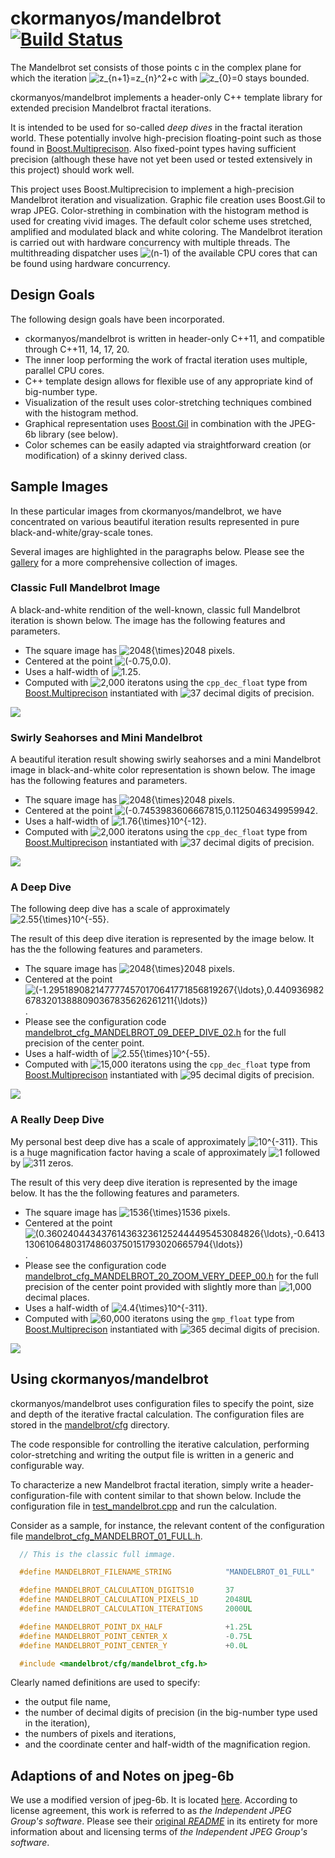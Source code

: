 ﻿ckormanyos/mandelbrot\
[![Build Status](https://github.com/ckormanyos/mandelbrot/actions/workflows/mandelbrot.yml/badge.svg)](https://github.com/ckormanyos/mandelbrot/actions)
==================

The Mandelbrot set consists of those points c in the
complex plane for which the iteration
![z_{n+1}=z_{n}^2+c](https://latex.codecogs.com/svg.image?z_{n&plus;1}=z_{n}^2&plus;c)
with
![z_{0}=0](https://latex.codecogs.com/svg.image?z_{0}=0)
stays bounded.

ckormanyos/mandelbrot implements a header-only C++ template library for
extended precision Mandelbrot fractal iterations.

It is intended to be used for so-called _deep_ _dives_ in the fractal iteration
world. These potentially involve high-precision floating-point
such as those found in
[Boost.Multiprecison](https://www.boost.org/doc/libs/1_78_0/libs/multiprecision/doc/html/index.html).
Also fixed-point types having sufficient precision (although these have not yet been used or tested
extensively in this project) should work well.

This project uses Boost.Multiprecision to implement
a high-precision Mandelbrot iteration and visualization.
Graphic file creation uses Boost.Gil to wrap JPEG.
Color-strething in combination with the histogram method
is used for creating vivid images. The default color
scheme uses stretched, amplified and modulated black
and white coloring. The Mandelbrot iteration is carried
out with hardware concurrency with multiple threads.
The multithreading dispatcher uses
![(n-1)](https://latex.codecogs.com/svg.image?(n-1))
of the available CPU cores that can be found using hardware concurrency.

## Design Goals

The following design goals have been incorporated.
  - ckormanyos/mandelbrot is written in header-only C++11, and compatible through C++11, 14, 17, 20.
  - The inner loop performing the work of fractal iteration uses multiple, parallel CPU cores.
  - C++ template design allows for flexible use of any appropriate kind of big-number type.
  - Visualization of the result uses color-stretching techniques combined with the histogram method.
  - Graphical representation uses [Boost.Gil](https://www.boost.org/doc/libs/1_78_0/libs/gil/doc/html/index.html) in combination with the JPEG-6b library (see below).
  - Color schemes can be easily adapted via straightforward creation (or modification) of a skinny derived class.

## Sample Images

In these particular images from ckormanyos/mandelbrot, we have
concentrated on various beautiful iteration results
represented in pure black-and-white/gray-scale tones.

Several images are highlighted in the paragraphs below.
Please see the [gallery](./images/gallery)
for a more comprehensive collection of images.

### Classic Full Mandelbrot Image

A black-and-white rendition of the well-known, classic full Mandelbrot iteration is shown below.
The image has the following features and parameters.

  - The square image has ![2048{\times}2048](https://latex.codecogs.com/svg.image?2048{\times}2048) pixels.
  - Centered at the point ![(-0.75,0.0)](https://latex.codecogs.com/svg.image?(-0.75,0.0)).
  - Uses a half-width of ![1.25](https://latex.codecogs.com/svg.image?1.25).
  - Computed with ![2,000](https://latex.codecogs.com/svg.image?2,000) iteratons using the `cpp_dec_float` type from [Boost.Multiprecison](https://www.boost.org/doc/libs/1_78_0/libs/multiprecision/doc/html/index.html) instantiated with ![37](https://latex.codecogs.com/svg.image?37) decimal digits of precision.

![](./images/gallery/mandelbrot_MANDELBROT_01_FULL.jpg)

### Swirly Seahorses and Mini Mandelbrot

A beautiful iteration result showing swirly seahorses and a mini Mandelbrot image
in black-and-white color representation is shown below. The image
has the following features and parameters.

  - The square image has ![2048{\times}2048](https://latex.codecogs.com/svg.image?2048{\times}2048) pixels.
  - Centered at the point ![(-0.7453983606667815,0.1125046349959942](https://latex.codecogs.com/svg.image?(-0.7453983606667815,0.1125046349959942)).
  - Uses a half-width of ![1.76{\times}10^{-12}](https://latex.codecogs.com/svg.image?1.76{\times}10^{-12}).
  - Computed with ![2,000](https://latex.codecogs.com/svg.image?2,000) iteratons using the `cpp_dec_float` type from [Boost.Multiprecison](https://www.boost.org/doc/libs/1_78_0/libs/multiprecision/doc/html/index.html) instantiated with ![37](https://latex.codecogs.com/svg.image?37) decimal digits of precision.

![](./images/gallery/mandelbrot_MANDELBROT_05_SEAHORSES.jpg)

### A Deep Dive

The following deep dive has a scale of approximately
![2.55{\times}10^{-55}](https://latex.codecogs.com/svg.image?2.55{\times}10^{-55}).

The result of this deep dive iteration is represented by the image below.
It has the the following features and parameters.

  - The square image has ![2048{\times}2048](https://latex.codecogs.com/svg.image?2048{\times}2048) pixels.
  - Centered at the point ![(-1.2951890821477774570170641771856819267{\ldots},0.44093698267832013888090367835626261211{\ldots})](https://latex.codecogs.com/svg.image?(-1.2951890821477774570170641771856819267{\ldots},0.44093698267832013888090367835626261211{\ldots})).
  - Please see the configuration code [mandelbrot_cfg_MANDELBROT_09_DEEP_DIVE_02.h](./mandelbrot/cfg/mandelbrot_cfg_MANDELBROT_09_DEEP_DIVE_02.h) for the full precision of the center point.
  - Uses a half-width of ![2.55{\times}10^{-55}](https://latex.codecogs.com/svg.image?2.55{\times}10^{-55}).
  - Computed with ![15,000](https://latex.codecogs.com/svg.image?15,000) iteratons using the `cpp_dec_float` type from [Boost.Multiprecison](https://www.boost.org/doc/libs/1_78_0/libs/multiprecision/doc/html/index.html) instantiated with ![95](https://latex.codecogs.com/svg.image?95) decimal digits of precision.

![](./images/gallery/mandelbrot_MANDELBROT_09_DEEP_DIVE_02.jpg)

### A Really Deep Dive

My personal best deep dive has a scale of approximately
![10^{-311}](https://latex.codecogs.com/svg.image?10^{-311}).
This is a huge magnification factor having a scale of approximately
![1](https://latex.codecogs.com/svg.image?1)
followed by
![311](https://latex.codecogs.com/svg.image?311)
zeros.

The result of this very deep dive iteration is represented by the image below.
It has the the following features and parameters.

  - The square image has ![1536{\times}1536](https://latex.codecogs.com/svg.image?1536{\times}1536) pixels.
  - Centered at the point ![(0.3602404434376143632361252444495453084826{\ldots},-0.6413130610648031748603750151793020665794{\ldots})](https://latex.codecogs.com/svg.image?(0.3602404434376143632361252444495453084826{\ldots},-0.6413130610648031748603750151793020665794{\ldots})).
  - Please see the configuration code [mandelbrot_cfg_MANDELBROT_20_ZOOM_VERY_DEEP_00.h](./mandelbrot/cfg/mandelbrot_cfg_MANDELBROT_20_ZOOM_VERY_DEEP_00.h) for the full precision of the center point provided with slightly more than ![1,000](https://latex.codecogs.com/svg.image?1,000) decimal places.
  - Uses a half-width of ![4.4{\times}10^{-311}](https://latex.codecogs.com/svg.image?4.4{\times}10^{-311}).
  - Computed with ![60,000](https://latex.codecogs.com/svg.image?60,000) iteratons using the `gmp_float` type from [Boost.Multiprecison](https://www.boost.org/doc/libs/1_78_0/libs/multiprecision/doc/html/index.html) instantiated with ![365](https://latex.codecogs.com/svg.image?365) decimal digits of precision.

![](./images/gallery/mandelbrot_MANDELBROT_20_ZOOM_VERY_DEEP_00.jpg)

## Using ckormanyos/mandelbrot

ckormanyos/mandelbrot uses configuration files to specify the point,
size and depth of the iterative fractal calculation.
The configuration files are stored in the [mandelbrot/cfg](./mandelbrot/cfg)
directory.

The code responsible for controlling the iterative calculation,
performing color-stretching and writing the output file
is written in a generic and configurable way.

To characterize a new Mandelbrot fractal iteration, simply write
a header-configuration-file with content similar to that shown below.
Include the configuration file in
[test_mandelbrot.cpp](./test/test_mandelbrot.cpp) and run the calculation.

Consider as a sample, for instance, the relevant content of the configuration file
[mandelbrot_cfg_MANDELBROT_01_FULL.h](./mandelbrot/cfg/mandelbrot_cfg_MANDELBROT_01_FULL.h).

```cpp
  // This is the classic full immage.

  #define MANDELBROT_FILENAME_STRING            "MANDELBROT_01_FULL"

  #define MANDELBROT_CALCULATION_DIGITS10       37
  #define MANDELBROT_CALCULATION_PIXELS_1D      2048UL
  #define MANDELBROT_CALCULATION_ITERATIONS     2000UL

  #define MANDELBROT_POINT_DX_HALF              +1.25L
  #define MANDELBROT_POINT_CENTER_X             -0.75L
  #define MANDELBROT_POINT_CENTER_Y             +0.0L

  #include <mandelbrot/cfg/mandelbrot_cfg.h>
```

Clearly named definitions are used to specify:

  - the output file name,
  - the number of decimal digits of precision (in the big-number type used in the iteration),
  - the numbers of pixels and iterations,
  - and the coordinate center and half-width of the magnification region.

## Adaptions of and Notes on jpeg-6b

We use a modified version of jpeg-6b.
It is located [here](./jpeg-6b-2022).
According to license agreement, this work is referred to as
_the_ _Independent_ _JPEG_ _Group's_ _software_.
Please see their
[original _README_](https://github.com/ckormanyos/mandelbrot/tree/main/jpeg-6b-2022#readme)
in its entirety for more information about and licensing terms
of _the_ _Independent_ _JPEG_ _Group's_ _software_.
